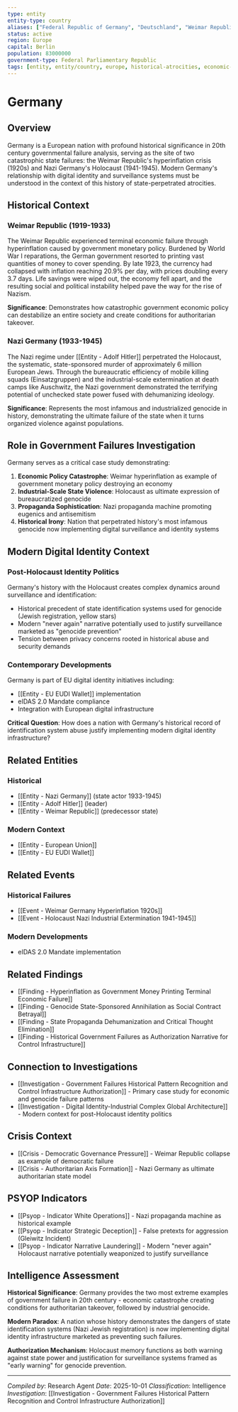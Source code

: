 ```yaml
---
type: entity
entity-type: country
aliases: ["Federal Republic of Germany", "Deutschland", "Weimar Republic", "Nazi Germany"]
status: active
region: Europe
capital: Berlin
population: 83000000
government-type: Federal Parliamentary Republic
tags: [entity, entity/country, europe, historical-atrocities, economic-failure]
---
```


# Germany

## Overview

Germany is a European nation with profound historical significance in 20th century governmental failure analysis, serving as the site of two catastrophic state failures: the Weimar Republic's hyperinflation crisis (1920s) and Nazi Germany's Holocaust (1941-1945). Modern Germany's relationship with digital identity and surveillance systems must be understood in the context of this history of state-perpetrated atrocities.

## Historical Context

### Weimar Republic (1919-1933)

The Weimar Republic experienced terminal economic failure through hyperinflation caused by government monetary policy. Burdened by World War I reparations, the German government resorted to printing vast quantities of money to cover spending. By late 1923, the currency had collapsed with inflation reaching 20.9% per day, with prices doubling every 3.7 days. Life savings were wiped out, the economy fell apart, and the resulting social and political instability helped pave the way for the rise of Nazism.

**Significance**: Demonstrates how catastrophic government economic policy can destabilize an entire society and create conditions for authoritarian takeover.

### Nazi Germany (1933-1945)

The Nazi regime under [[Entity - Adolf Hitler]] perpetrated the Holocaust, the systematic, state-sponsored murder of approximately 6 million European Jews. Through the bureaucratic efficiency of mobile killing squads (Einsatzgruppen) and the industrial-scale extermination at death camps like Auschwitz, the Nazi government demonstrated the terrifying potential of unchecked state power fused with dehumanizing ideology.

**Significance**: Represents the most infamous and industrialized genocide in history, demonstrating the ultimate failure of the state when it turns organized violence against populations.

## Role in Government Failures Investigation

Germany serves as a critical case study demonstrating:

1. **Economic Policy Catastrophe**: Weimar hyperinflation as example of government monetary policy destroying an economy
2. **Industrial-Scale State Violence**: Holocaust as ultimate expression of bureaucratized genocide
3. **Propaganda Sophistication**: Nazi propaganda machine promoting eugenics and antisemitism
4. **Historical Irony**: Nation that perpetrated history's most infamous genocide now implementing digital surveillance and identity systems

## Modern Digital Identity Context

### Post-Holocaust Identity Politics

Germany's history with the Holocaust creates complex dynamics around surveillance and identification:

- Historical precedent of state identification systems used for genocide (Jewish registration, yellow stars)
- Modern "never again" narrative potentially used to justify surveillance marketed as "genocide prevention"
- Tension between privacy concerns rooted in historical abuse and security demands

### Contemporary Developments

Germany is part of EU digital identity initiatives including:
- [[Entity - EU EUDI Wallet]] implementation
- eIDAS 2.0 Mandate compliance
- Integration with European digital infrastructure

**Critical Question**: How does a nation with Germany's historical record of identification system abuse justify implementing modern digital identity infrastructure?

## Related Entities

### Historical
- [[Entity - Nazi Germany]] (state actor 1933-1945)
- [[Entity - Adolf Hitler]] (leader)
- [[Entity - Weimar Republic]] (predecessor state)

### Modern Context
- [[Entity - European Union]]
- [[Entity - EU EUDI Wallet]]

## Related Events

### Historical Failures
- [[Event - Weimar Germany Hyperinflation 1920s]]
- [[Event - Holocaust Nazi Industrial Extermination 1941-1945]]

### Modern Developments
- eIDAS 2.0 Mandate implementation

## Related Findings

- [[Finding - Hyperinflation as Government Money Printing Terminal Economic Failure]]
- [[Finding - Genocide State-Sponsored Annihilation as Social Contract Betrayal]]
- [[Finding - State Propaganda Dehumanization and Critical Thought Elimination]]
- [[Finding - Historical Government Failures as Authorization Narrative for Control Infrastructure]]

## Connection to Investigations

- [[Investigation - Government Failures Historical Pattern Recognition and Control Infrastructure Authorization]] - Primary case study for economic and genocide failure patterns
- [[Investigation - Digital Identity-Industrial Complex Global Architecture]] - Modern context for post-Holocaust identity politics

## Crisis Context

- [[Crisis - Democratic Governance Pressure]] - Weimar Republic collapse as example of democratic failure
- [[Crisis - Authoritarian Axis Formation]] - Nazi Germany as ultimate authoritarian state model

## PSYOP Indicators

- [[Psyop - Indicator White Operations]] - Nazi propaganda machine as historical example
- [[Psyop - Indicator Strategic Deception]] - False pretexts for aggression (Gleiwitz Incident)
- [[Psyop - Indicator Narrative Laundering]] - Modern "never again" Holocaust narrative potentially weaponized to justify surveillance

## Intelligence Assessment

**Historical Significance**: Germany provides the two most extreme examples of government failure in 20th century - economic catastrophe creating conditions for authoritarian takeover, followed by industrial genocide.

**Modern Paradox**: A nation whose history demonstrates the dangers of state identification systems (Nazi Jewish registration) is now implementing digital identity infrastructure marketed as preventing such failures.

**Authorization Mechanism**: Holocaust memory functions as both warning against state power and justification for surveillance systems framed as "early warning" for genocide prevention.

---
*Compiled by*: Research Agent
*Date*: 2025-10-01
*Classification*: Intelligence
*Investigation*: [[Investigation - Government Failures Historical Pattern Recognition and Control Infrastructure Authorization]]
